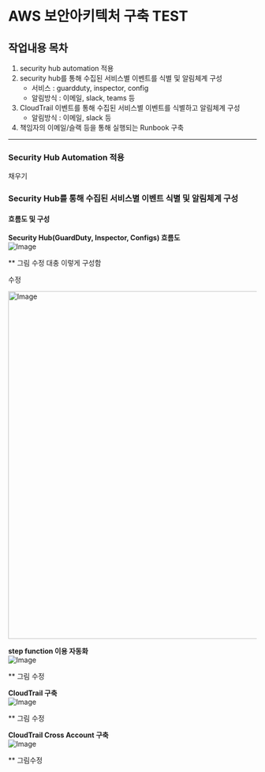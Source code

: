 # AWS 보안아키텍처 구축 TEST
## 작업내용 목차
1. security hub automation 적용
2. security hub를 통해 수집된 서비스별 이벤트를 식별 및 알림체계 구성
    - 서비스 : guardduty, inspector, config
    - 알림방식 : 이메일, slack, teams 등
3. CloudTrail 이벤트를 통해 수집된 서비스별 이벤트를 식별하고 알림체계 구성
    - 알림방식 : 이메일, slack 등
4. 책임자의 이메일/슬랙 등을 통해 실행되는 Runbook 구축
---

### Security Hub Automation 적용
채우기

### Security Hub를 통해 수집된 서비스별 이벤트 식별 및 알림체계 구성

#### 흐름도 및 구성
__Security Hub(GuardDuty, Inspector, Configs) 흐름도__ <br>
![Image](https://github.com/user-attachments/assets/277cf191-5dd2-4e4d-a30f-4fc55082c69c)

** 그림 수정
대충 이렇게 구성함

수정

<img width="704" alt="Image" src="https://github.com/user-attachments/assets/54875d25-397b-4ef6-93d2-eb08eb02503e" />

__step function 이용 자동화__ <br>
![Image](https://github.com/user-attachments/assets/a5587cfc-bd3e-43b0-ad3d-a14e786b11ba)

** 그림 수정

__CloudTrail 구축__ <br>
![Image](https://github.com/user-attachments/assets/018f6abd-908a-4f81-95be-9ed1472038b2)

** 그림 수정

__CloudTrail Cross Account 구축__ <br>
![Image](https://github.com/user-attachments/assets/56759245-53bb-4e06-b1e4-e2254e8f502b)

** 그림수정
